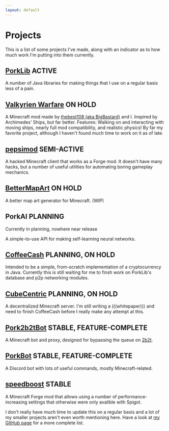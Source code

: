 ```yaml
---
layout: default
---
```


# Projects

This is a list of some projects I've made, along with an indicator as to how much work I'm putting into them currently.

## [PorkLib](https://porklib.daporkchop.net) **ACTIVE**

A number of Java libraries for making things that I use on a regular basis less of a pain.

## [Valkyrien Warfare](https://github.com/ValkyrienWarfare/Valkyrien-Warfare-Revamped)  **ON HOLD**

A Minecraft mod made by [thebest108 (aka BigBastard)](https://github.com/Best108) and I. Inspired by Archimedes' Ships, but far better. Features: Walking on and interacting with moving ships, nearly full mod compatibility, and realistic physics! By far my favorite project, although I haven't found much time to work on it as of late.

## [pepsimod](https://github.com/Team-Pepsi/pepsimod)  **SEMI-ACTIVE**

A hacked Minecraft client that works as a Forge mod. It doesn't have many hacks, but a number of useful utilities for automating boring gameplay mechanics.

## [BetterMapArt](https://github.com/DaMatrix/betterMapArt)  **ON HOLD**

A better map art generator for Minecraft. (WIP)

## PorkAI  **PLANNING**

Currently in planning, nowhere near release

A simple-to-use API for making self-learning neural networks.

## [CoffeeCash](https://github.com/CoffeeCash/CoffeeCash) **PLANNING, ON HOLD**

Intended to be a simple, from-scratch implementation of a cryptocurrency in Java. Currently this is still waiting for me to finsh work on PorkLib's database and p2p networking modules.

## [CubeCentric](https://github.com/CubeCentric/CubeCentric) **PLANNING, ON HOLD**

A decentralized Minecraft server. I'm still writing a (((whitepaper))) and need to finish CoffeeCash before I really make any attempt at this.

## [Pork2b2tBot](https://github.com/DaMatrix/Pork2b2tBot)  **STABLE, FEATURE-COMPLETE**

A Minecraft bot and proxy, designed for bypassing the queue on [2b2t](http://2b2t.org).

## [PorkBot](https://github.com/DaMatrix/PorkBot)  **STABLE, FEATURE-COMPLETE**

A Discord bot with lots of useful commands, mostly Minecraft-related.

## [speedboost](https://github.com/DaMatrix/speedboost)  **STABLE**

A Minecraft Forge mod that allows using a number of performance-increasing settings that otherwise were only avalible with Spigot.



I don't really have much time to update this on a regular basis and a lot of my smaller projects aren't even worth mentioning here. Have a look at [my GitHub page](https://github.com/DaMatrix) for a more complete list.
